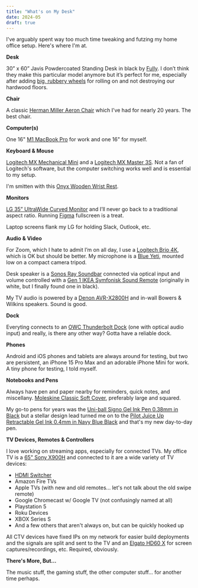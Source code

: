 ```yaml
---
title: "What's on My Desk"
date: 2024-05
draft: true
---
```


I've arguably spent way too much time tweaking and futzing my home office setup. Here's where I'm at.

**Desk**

30” x 60” Javis Powdercoated Standing Desk in black by [Fully](https://www.fully.com/standing-desks/jarvis.html). I don’t think they make this particular model anymore but it’s perfect for me, especially after adding [big, rubbery wheels](https://www.amazon.com/gp/product/B071JDVJN6/) for rolling on and not destroying our hardwood floors.

**Chair**

A classic [Herman Miller Aeron Chair](https://store.hermanmiller.com/office-chairs-aeron/aeron-chair/2195348.html?lang=en_US) which I’ve had for nearly 20 years. The best chair.

**Computer(s)**

One 16" [M1 MacBook Pro](https://www.apple.com/) for work and one 16" for myself.

**Keyboard & Mouse**

[Logitech MX Mechanical Mini](https://www.amazon.com/gp/product/B09LK73VHG/) and a [Logitech MX Master 3S](https://www.amazon.com/gp/product/B09HM94VDS/). Not a fan of Logitech's software, but the computer switching works well and is essential to my setup.

I'm smitten with this [Onyx Wooden Wrist Rest](https://www.amazon.com/gp/product/B01N0N6VPL/).

**Monitors**

[LG 35” UltraWide Curved Monitor](https://www.lg.com/us/business/computer-monitors/lg-35bn75c-b) and I’ll never go back to a traditional aspect ratio. Running [Figma](https://www.figma.com/) fullscreen is a treat. 

Laptop screens flank my LG for holding Slack, Outlook, etc.

**Audio & Video**

For Zoom, which I hate to admit I’m on all day, I use a [Logitech Brio 4K](https://www.amazon.com/Logitech-Calling-Noise-Canceling-Correction-Microsoft/dp/B01N5UOYC4/), which is OK but should be better. My microphone is a [Blue Yeti](https://www.amazon.com/Microphone-Recording-Streaming-Podcasting-Adjustable/dp/B00N1YPXW2/), mounted low on a compact camera tripod.

Desk speaker is a [Sonos Ray Soundbar](https://www.sonos.com/en-us/shop/ray) connected via optical input and volume controlled with a [Gen 1 IKEA Symfonisk Sound Remote](https://www.theverge.com/2019/10/1/20892984/ikea-sound-controller-review-symfonisk) (originally in white, but I finally found one in black).

My TV audio is powered by a [Denon AVR-X2800H](https://www.amazon.com/gp/product/B0BBZ2972F/) and in-wall Bowers & Wilkins speakers. Sound is good.

**Dock**

Everyting connects to an [OWC Thunderbolt Dock](https://www.owc.com/solutions/thunderbolt-dock) (one with optical audio input) and really, is there any other way? Gotta have a reliable dock. 

**Phones**

Android and iOS phones and tablets are always around for testing, but two are persistent, an iPhone 15 Pro Max and an adorable iPhone Mini for work. A tiny phone for testing, I told myself.

**Notebooks and Pens**

Always have pen and paper nearby for reminders, quick notes, and miscellany. [Moleskine Classic Soft Cover](https://www.moleskine.com/en-us/shop/notebooks/the-legendary-notebook/classic-notebook-black-8053853602800.html), preferably large and squared.

My go-to pens for years was the [Uni-ball Signo Gel Ink Pen 0.38mm in Black](https://www.amazon.com/gp/product/B003FXWGWE/) but a stellar design lead turned me on to the [Pilot Juice Up Retractable Gel Ink 0.4mm in Navy Blue Black](https://www.amazon.com/gp/product/B07HGPWNXB/) and that's my new day-to-day pen.

**TV Devices, Remotes & Controllers**

I love working on streaming apps, especially for connected TVs. My office TV is a [65" Sony X900H](https://www.sony.com/en-cd/electronics/televisions/x90h-series) and connected to it are a wide variety of TV devices:

+ [HDMI Switcher](https://www.amazon.com/gp/product/B06WV5YJ6H/)
+ Amazon Fire TVs
+ Apple TVs (with new and old remotes... let's not talk about the old swipe remote)
+ Google Chromecast w/ Google TV (not confusingly named at all)
+ Playstation 5
+ Roku Devices
+ XBOX Series S
+ And a few others that aren't always on, but can be quickly hooked up

All CTV devices have fixed IPs on my network for easier build deployments and the signals are split and sent to the TV and an [Elgato HD60 X](https://www.amazon.com/Elgato-HD60-External-Capture-Card/dp/B09V1KJ3J4) for screen captures/recordings, etc. Required, obviously.

**There's More, But...**

The music stuff, the gaming stuff, the other computer stuff... for another time perhaps.